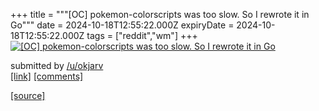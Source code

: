 +++
title = """[OC] pokemon-colorscripts was too slow. So I rewrote it in Go"""
date = 2024-10-18T12:55:22.000Z
expiryDate = 2024-10-18T12:55:22.000Z
tags = ["reddit","wm"]
+++
[![[OC] pokemon-colorscripts was too slow. So I rewrote it in Go](https://a.thumbs.redditmedia.com/Rket3pezjOHIkLujiw6HrGKEu79h2yQuRLC2wTzh_U4.jpg "[OC] pokemon-colorscripts was too slow. So I rewrote it in Go")](https://www.reddit.com/r/unixporn/comments/1g6hdmh/oc_pokemoncolorscripts_was_too_slow_so_i_rewrote/)

submitted by [/u/okjarv](https://www.reddit.com/user/okjarv)  
[\[link\]](https://www.reddit.com/gallery/1g6hdmh) [\[comments\]](https://www.reddit.com/r/unixporn/comments/1g6hdmh/oc_pokemoncolorscripts_was_too_slow_so_i_rewrote/)

[[source]](https://www.reddit.com/r/unixporn/comments/1g6hdmh/oc_pokemoncolorscripts_was_too_slow_so_i_rewrote/)
